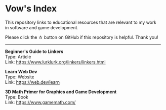 # Vow's Index

This repository links to educational resources that are relevant to my work in software and game development.

Please click the ☆ button on GitHub if this repository is helpful. Thank you!

---

**Beginner's Guide to Linkers**  
Type: Article  
Link: https://www.lurklurk.org/linkers/linkers.html

**Learn Web Dev**  
Type: Website  
Link: https://web.dev/learn

**3D Math Primer for Graphics and Game Development**  
Type: Book  
Link: https://www.gamemath.com/